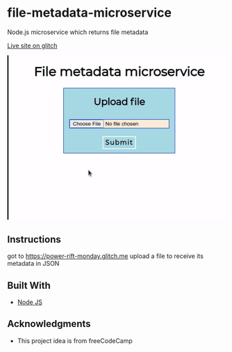 # file-metadata-microservice
Node.js microservice which returns file metadata

[Live site on glitch](https://power-rift-monday.glitch.me)  

![](example.gif)  

## Instructions
got to https://power-rift-monday.glitch.me
upload a file to receive its metadata in JSON

## Built With

* [Node JS](https://nodejs.org/en/)


## Acknowledgments

* This project idea is from freeCodeCamp    

